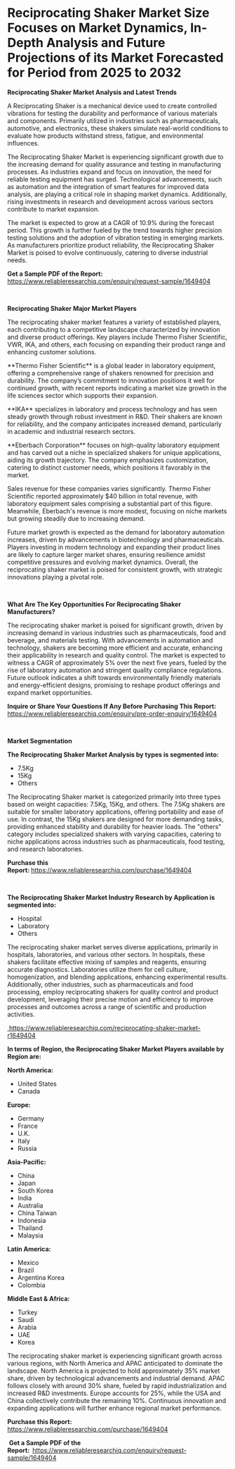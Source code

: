 <p><h1>Reciprocating Shaker Market Size Focuses on Market Dynamics, In-Depth Analysis and Future Projections of its Market Forecasted for Period from 2025 to 2032</h1></p><p><strong>Reciprocating Shaker Market Analysis and Latest Trends</strong></p>
<p><p>A Reciprocating Shaker is a mechanical device used to create controlled vibrations for testing the durability and performance of various materials and components. Primarily utilized in industries such as pharmaceuticals, automotive, and electronics, these shakers simulate real-world conditions to evaluate how products withstand stress, fatigue, and environmental influences.</p><p>The Reciprocating Shaker Market is experiencing significant growth due to the increasing demand for quality assurance and testing in manufacturing processes. As industries expand and focus on innovation, the need for reliable testing equipment has surged. Technological advancements, such as automation and the integration of smart features for improved data analysis, are playing a critical role in shaping market dynamics. Additionally, rising investments in research and development across various sectors contribute to market expansion.</p><p>The market is expected to grow at a CAGR of 10.9% during the forecast period. This growth is further fueled by the trend towards higher precision testing solutions and the adoption of vibration testing in emerging markets. As manufacturers prioritize product reliability, the Reciprocating Shaker Market is poised to evolve continuously, catering to diverse industrial needs.</p></p>
<p><strong>Get a Sample PDF of the Report:&nbsp;</strong> <a href="https://www.reliableresearchiq.com/enquiry/request-sample/1649404?utm_campaign=3572&utm_medium=2&utm_source=Github&utm_content=ia&utm_term=13042025&utm_id=reciprocating-shaker">https://www.reliableresearchiq.com/enquiry/request-sample/1649404</a></p>
<p>&nbsp;</p>
<p><strong>Reciprocating Shaker Major Market Players</strong></p>
<p><p>The reciprocating shaker market features a variety of established players, each contributing to a competitive landscape characterized by innovation and diverse product offerings. Key players include Thermo Fisher Scientific, VWR, IKA, and others, each focusing on expanding their product range and enhancing customer solutions.</p><p>**Thermo Fisher Scientific** is a global leader in laboratory equipment, offering a comprehensive range of shakers renowned for precision and durability. The company’s commitment to innovation positions it well for continued growth, with recent reports indicating a market size growth in the life sciences sector which supports their expansion.</p><p>**IKA** specializes in laboratory and process technology and has seen steady growth through robust investment in R&D. Their shakers are known for reliability, and the company anticipates increased demand, particularly in academic and industrial research sectors.</p><p>**Eberbach Corporation** focuses on high-quality laboratory equipment and has carved out a niche in specialized shakers for unique applications, aiding its growth trajectory. The company emphasizes customization, catering to distinct customer needs, which positions it favorably in the market.</p><p>Sales revenue for these companies varies significantly. Thermo Fisher Scientific reported approximately $40 billion in total revenue, with laboratory equipment sales comprising a substantial part of this figure. Meanwhile, Eberbach's revenue is more modest, focusing on niche markets but growing steadily due to increasing demand.</p><p>Future market growth is expected as the demand for laboratory automation increases, driven by advancements in biotechnology and pharmaceuticals. Players investing in modern technology and expanding their product lines are likely to capture larger market shares, ensuring resilience amidst competitive pressures and evolving market dynamics. Overall, the reciprocating shaker market is poised for consistent growth, with strategic innovations playing a pivotal role.</p></p>
<p>&nbsp;</p>
<p><strong>What Are The Key Opportunities For Reciprocating Shaker Manufacturers?</strong></p>
<p><p>The reciprocating shaker market is poised for significant growth, driven by increasing demand in various industries such as pharmaceuticals, food and beverage, and materials testing. With advancements in automation and technology, shakers are becoming more efficient and accurate, enhancing their applicability in research and quality control. The market is expected to witness a CAGR of approximately 5% over the next five years, fueled by the rise of laboratory automation and stringent quality compliance regulations. Future outlook indicates a shift towards environmentally friendly materials and energy-efficient designs, promising to reshape product offerings and expand market opportunities.</p></p>
<p><strong>Inquire or Share Your Questions If Any Before Purchasing This Report:</strong> <a href="https://www.reliableresearchiq.com/enquiry/pre-order-enquiry/1649404?utm_campaign=3572&utm_medium=2&utm_source=Github&utm_content=ia&utm_term=13042025&utm_id=reciprocating-shaker">https://www.reliableresearchiq.com/enquiry/pre-order-enquiry/1649404</a></p>
<p>&nbsp;</p>
<p><strong>Market Segmentation</strong></p>
<p><strong>The Reciprocating Shaker Market Analysis by types is segmented into:</strong></p>
<p><ul><li>7.5Kg</li><li>15Kg</li><li>Others</li></ul></p>
<p><p>The Reciprocating Shaker market is categorized primarily into three types based on weight capacities: 7.5Kg, 15Kg, and others. The 7.5Kg shakers are suitable for smaller laboratory applications, offering portability and ease of use. In contrast, the 15Kg shakers are designed for more demanding tasks, providing enhanced stability and durability for heavier loads. The "others" category includes specialized shakers with varying capacities, catering to niche applications across industries such as pharmaceuticals, food testing, and research laboratories.</p></p>
<p><strong>Purchase this Report:&nbsp;</strong><a href="https://www.reliableresearchiq.com/purchase/1649404?utm_campaign=3572&utm_medium=2&utm_source=Github&utm_content=ia&utm_term=13042025&utm_id=reciprocating-shaker">https://www.reliableresearchiq.com/purchase/1649404</a></p>
<p>&nbsp;</p>
<p><strong>The Reciprocating Shaker Market Industry Research by Application is segmented into:</strong></p>
<p><ul><li>Hospital</li><li>Laboratory</li><li>Others</li></ul></p>
<p><p>The reciprocating shaker market serves diverse applications, primarily in hospitals, laboratories, and various other sectors. In hospitals, these shakers facilitate effective mixing of samples and reagents, ensuring accurate diagnostics. Laboratories utilize them for cell culture, homogenization, and blending applications, enhancing experimental results. Additionally, other industries, such as pharmaceuticals and food processing, employ reciprocating shakers for quality control and product development, leveraging their precise motion and efficiency to improve processes and outcomes across a range of scientific and production activities.</p></p>
<p><a href="https://www.reliableresearchiq.com/reciprocating-shaker-market-r1649404?utm_campaign=3572&utm_medium=2&utm_source=Github&utm_content=ia&utm_term=13042025&utm_id=reciprocating-shaker">&nbsp;https://www.reliableresearchiq.com/reciprocating-shaker-market-r1649404</a></p>
<p><strong>In terms of Region, the Reciprocating Shaker Market Players available by Region are:</strong></p>
<p>
    <p> <strong> North America: </strong>
        <ul>
            <li>United States</li>
            <li>Canada</li>
        </ul>
        </p> 
    <p> <strong> Europe: </strong>
        <ul>
            <li>Germany</li>
            <li>France</li>
            <li>U.K.</li>
            <li>Italy</li>
            <li>Russia</li>
        </ul>
        </p> 
    <p> <strong> Asia-Pacific: </strong>
        <ul>
            <li>China</li>
            <li>Japan</li>
            <li>South Korea</li>
            <li>India</li>
            <li>Australia</li>
            <li>China Taiwan</li>
            <li>Indonesia</li>
            <li>Thailand</li>
            <li>Malaysia</li>
        </ul>
        </p> 
    <p> <strong> Latin America: </strong>
        <ul>
            <li>Mexico</li>
            <li>Brazil</li>
            <li>Argentina Korea</li>
            <li>Colombia</li>
        </ul>
        </p> 
    <p> <strong> Middle East & Africa: </strong>
        <ul>
            <li>Turkey</li>
            <li>Saudi</li>
            <li>Arabia</li>
            <li>UAE</li>
            <li>Korea</li>
        </ul>
    </p>
    </p>
<p><p>The reciprocating shaker market is experiencing significant growth across various regions, with North America and APAC anticipated to dominate the landscape. North America is projected to hold approximately 35% market share, driven by technological advancements and industrial demand. APAC follows closely with around 30% share, fueled by rapid industrialization and increased R&D investments. Europe accounts for 25%, while the USA and China collectively contribute the remaining 10%. Continuous innovation and expanding applications will further enhance regional market performance.</p></p>
<p><strong>Purchase this Report: </strong><a href="https://www.reliableresearchiq.com/purchase/1649404?utm_campaign=3572&utm_medium=2&utm_source=Github&utm_content=ia&utm_term=13042025&utm_id=reciprocating-shaker">https://www.reliableresearchiq.com/purchase/1649404</a></p>
<p>&nbsp;<strong>Get a Sample PDF of the Report:&nbsp;&nbsp;</strong><a href="https://www.reliableresearchiq.com/enquiry/request-sample/1649404?utm_campaign=3572&utm_medium=2&utm_source=Github&utm_content=ia&utm_term=13042025&utm_id=reciprocating-shaker">https://www.reliableresearchiq.com/enquiry/request-sample/1649404</a></p>
<p><strong></strong></p>
<p><p></p><p></p><p></p></p>